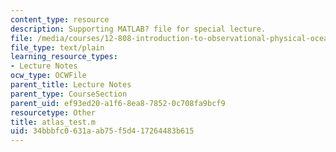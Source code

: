 ```yaml
---
content_type: resource
description: Supporting MATLAB? file for special lecture.
file: /media/courses/12-808-introduction-to-observational-physical-oceanography-fall-2004/34bbbfc0631aab75f5d417264483b615_atlas_test.m
file_type: text/plain
learning_resource_types:
- Lecture Notes
ocw_type: OCWFile
parent_title: Lecture Notes
parent_type: CourseSection
parent_uid: ef93ed20-a1f6-8ea8-7852-0c708fa9bcf9
resourcetype: Other
title: atlas_test.m
uid: 34bbbfc0-631a-ab75-f5d4-17264483b615
---
```

